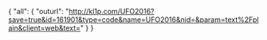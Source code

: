 {
    "all": {
        "outurl": "http://kl1p.com/UFO2016?save=true&id=161901&type=code&name=UFO2016&nid=&param=text%2Fplain&client=web&text="
    }
}
